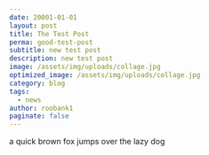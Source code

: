```yaml
---
date: 20001-01-01
layout: post
title: The Test Post
perma: good-test-post
subtitle: new test post
description: new test post
image: /assets/img/uploads/collage.jpg
optimized_image: /assets/img/uploads/collage.jpg
category: blog
tags:
  - news
author: roobank1
paginate: false
---
```

a quick brown fox jumps over the lazy dog